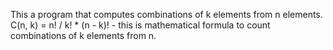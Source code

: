 This a program that computes combinations of k elements from n elements. 
C(n, k) = n! / k! * (n - k)! - this is mathematical formula to count combinations of k elements from n.
